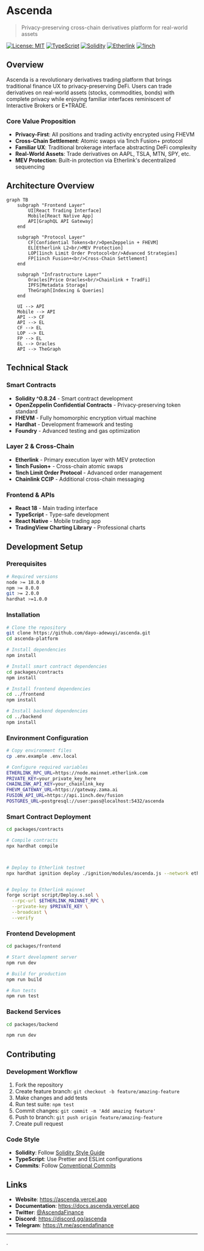 # Ascenda

> Privacy-preserving cross-chain derivatives platform for real-world assets 

[![License: MIT](https://img.shields.io/badge/License-MIT-yellow.svg)](https://opensource.org/licenses/MIT)
[![TypeScript](https://img.shields.io/badge/TypeScript-007ACC?logo=typescript&logoColor=white)](https://www.typescriptlang.org/)
[![Solidity](https://img.shields.io/badge/Solidity-363636?logo=solidity&logoColor=white)](https://soliditylang.org/)
[![Etherlink](https://img.shields.io/badge/Etherlink-Layer2-blue)](https://etherlink.com/)
[![1inch](https://img.shields.io/badge/1inch)](https://1inch.io/)

## Overview

Ascenda is a revolutionary derivatives trading platform that brings traditional finance UX to privacy-preserving DeFi. Users can trade derivatives on real-world assets (stocks, commodities, bonds) with complete privacy while enjoying familiar interfaces reminiscent of Interactive Brokers or E*TRADE.

### Core Value Proposition

- **Privacy-First**: All positions and trading activity encrypted using FHEVM
- **Cross-Chain Settlement**: Atomic swaps via 1inch Fusion+ protocol
- **Familiar UX**: Traditional brokerage interface abstracting DeFi complexity
- **Real-World Assets**: Trade derivatives on AAPL, TSLA, MTN, SPY, etc.
- **MEV Protection**: Built-in protection via Etherlink's decentralized sequencing

## Architecture Overview

```mermaid
graph TB
    subgraph "Frontend Layer"
        UI[React Trading Interface]
        Mobile[React Native App]
        API[GraphQL API Gateway]
    end
    
    subgraph "Protocol Layer"
        CF[Confidential Tokens<br/>OpenZeppelin + FHEVM]
        EL[Etherlink L2<br/>MEV Protection]
        LOP[1inch Limit Order Protocol<br/>Advanced Strategies]
        FP[1inch Fusion+<br/>Cross-Chain Settlement]
    end
    
    subgraph "Infrastructure Layer"
        Oracles[Price Oracles<br/>Chainlink + TradFi]
        IPFS[Metadata Storage]
        TheGraph[Indexing & Queries]
    end
    
    UI --> API
    Mobile --> API
    API --> CF
    API --> EL
    CF --> EL
    LOP --> EL
    FP --> EL
    EL --> Oracles
    API --> TheGraph
```

## Technical Stack

### Smart Contracts
- **Solidity ^0.8.24** - Smart contract development
- **OpenZeppelin Confidential Contracts** - Privacy-preserving token standard
- **FHEVM** - Fully homomorphic encryption virtual machine
- **Hardhat** - Development framework and testing
- **Foundry** - Advanced testing and gas optimization

### Layer 2 & Cross-Chain
- **Etherlink** - Primary execution layer with MEV protection
- **1inch Fusion+** - Cross-chain atomic swaps
- **1inch Limit Order Protocol** - Advanced order management
- **Chainlink CCIP** - Additional cross-chain messaging

### Frontend & APIs
- **React 18** - Main trading interface
- **TypeScript** - Type-safe development
- **React Native** - Mobile trading app
- **TradingView Charting Library** - Professional charts

## Development Setup

### Prerequisites

```bash
# Required versions
node >= 18.0.0
npm >= 8.0.0
git >= 2.0.0
hardhat >=1.0.0
```

### Installation

```bash
# Clone the repository
git clone https://github.com/dayo-adewuyi/ascenda.git
cd ascenda-platform

# Install dependencies
npm install

# Install smart contract dependencies
cd packages/contracts
npm install

# Install frontend dependencies  
cd ../frontend
npm install

# Install backend dependencies
cd ../backend
npm install
```

### Environment Configuration

```bash
# Copy environment files
cp .env.example .env.local

# Configure required variables
ETHERLINK_RPC_URL=https://node.mainnet.etherlink.com
PRIVATE_KEY=your_private_key_here
CHAINLINK_API_KEY=your_chainlink_key
FHEVM_GATEWAY_URL=https://gateway.zama.ai
FUSION_API_URL=https://api.1inch.dev/fusion
POSTGRES_URL=postgresql://user:pass@localhost:5432/ascenda
```

### Smart Contract Deployment

```bash
cd packages/contracts

# Compile contracts
npx hardhat compile



# Deploy to Etherlink testnet
npx hardhat ignition deploy ./ignition/modules/ascenda.js --network etherlink


# Deploy to Etherlink mainnet
forge script script/Deploy.s.sol \
  --rpc-url $ETHERLINK_MAINNET_RPC \
  --private-key $PRIVATE_KEY \
  --broadcast \
  --verify
```

### Frontend Development

```bash
cd packages/frontend

# Start development server
npm run dev

# Build for production
npm run build

# Run tests
npm run test

```

### Backend Services

```bash
cd packages/backend

npm run dev
```



## Contributing

### Development Workflow

1. Fork the repository
2. Create feature branch: `git checkout -b feature/amazing-feature`
3. Make changes and add tests
4. Run test suite: `npm test`
5. Commit changes: `git commit -m 'Add amazing feature'`
6. Push to branch: `git push origin feature/amazing-feature`
7. Create pull request

### Code Style

- **Solidity**: Follow [Solidity Style Guide](https://docs.soliditylang.org/en/latest/style-guide.html)
- **TypeScript**: Use Prettier and ESLint configurations
- **Commits**: Follow [Conventional Commits](https://www.conventionalcommits.org/)


## Links

- **Website**: https://ascenda.vercel.app
- **Documentation**: https://docs.ascenda.vercel.app
- **Twitter**: [@AscendaFinance](https://twitter.com/AscendaFinance)
- **Discord**: https://discord.gg/ascenda
- **Telegram**: https://t.me/ascendafinance

---

.